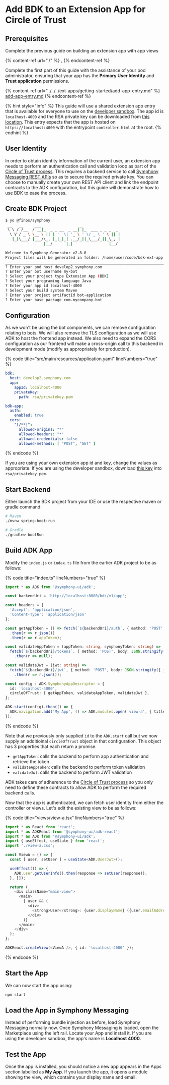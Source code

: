 # Add BDK to an Extension App for Circle of Trust

## Prerequisites

Complete the previous guide on building an extension app with app views

{% content-ref url="./" %}
[.](./)
{% endcontent-ref %}

Complete the first part of this guide with the assistance of your pod administrator, ensuring that your app has the **Primary User Identity** and **Trust application** permissions.

{% content-ref url="../../../ext-apps/getting-started/add-app-entry.md" %}
[add-app-entry.md](../../../ext-apps/getting-started/add-app-entry.md)
{% endcontent-ref %}

{% hint style="info" %}
This guide will use a shared extension app entry that is available for everyone to use on the [developer sandbox](https://develop2.symphony.com). The app id is `localhost-4000` and the RSA private key can be downloaded from [this location](https://localhost-rsa.vercel.app/private.pem). This entry expects that the app is hosted on `https://localhost:4000` with the entrypoint `controller.html` at the root.
{% endhint %}

## User Identity

In order to obtain identity information of the current user, an extension app needs to perform an authentication call and validation loop as part of the [Circle of Trust process](../../../ext-apps/app-authentication/circle-of-trust-authentication.md). This requires a backend service to call [Symphony Messaging REST APIs](https://rest-api.symphony.com/main/application-authentication/application-rsa-authentication) so as to secure the required private key. You can choose to manually create your own REST API client and link the endpoint contracts to the ADK configuration, but this guide will demonstrate how to use BDK to ease the process.

## Create BDK Project

```bash
$ yo @finos/symphony
 __   __     ___                 _
 \ \ / /__  / __|_  _ _ __  _ __| |_  ___ _ _ _  _
  \ V / _ \ \__ \ || | '  \| '_ \ ' \/ _ \ ' \ || |
   |_|\___/ |___/\_, |_|_|_| .__/_||_\___/_||_\_, |
                 |__/      |_|                |__/

Welcome to Symphony Generator v2.8.0
Project files will be generated in folder: /home/user/code/bdk-ext-app
______________________________________________________________________________________________________
? Enter your pod host develop2.symphony.com
? Enter your bot username my-bot
? Select your project type Extension App (BDK)
? Select your programing language Java
? Enter your app id localhost-4000
? Select your build system Maven
? Enter your project artifactId bot-application
? Enter your base package com.mycompany.bot
```

## Configuration

As we won't be using the bot components, we can remove configuration relating to bots. We will also remove the TLS configuration as we will use ADK to host the frontend app instead. We also need to expand the CORS configuration as our frontend will make a cross-origin call to this backend in development mode (modify as appropriately for production).

{% code title="src/main/resources/application.yaml" lineNumbers="true" %}
```yaml
bdk:
  host: develop2.symphony.com
  app:
    appId: localhost-4000
    privateKey:
      path: rsa/privatekey.pem

bdk-app:
  auth:
    enabled: true
  cors:
    "[/**]":
      allowed-origins: "*"
      allowed-headers: "*"
      allowed-credentials: false
      allowed-methods: [ "POST", "GET" ]
```
{% endcode %}

If you are using your own extension app id and key, change the values as appropriate. If you are using the developer sandbox, download [this key](https://localhost-rsa.vercel.app/private.pem) into `rsa/privatekey.pem`.

## Start Backend

Either launch the BDK project from your IDE or use the respective maven or gradle command:

```bash
# Maven
./mvnw spring-boot:run

# Gradle
./gradlew bootRun
```

## Build ADK App

Modify the `index.js` or `index.ts` file from the earlier ADK project to be as follows:

{% code title="index.ts" lineNumbers="true" %}
```typescript
import * as ADK from '@symphony-ui/adk';

const backendUri = 'http://localhost:8080/bdk/v1/app';

const headers = {
  'Accept': 'application/json',
  'Content-Type': 'application/json'
};

const getAppToken = () => fetch(`${backendUri}/auth`, { method: 'POST' })
  .then(r => r.json())
  .then(r => r.appToken);

const validateAppToken = (appToken: string, symphonyToken: string) =>
  fetch(`${backendUri}/tokens`, { method: 'POST', body: JSON.stringify({ appToken, symphonyToken }), headers })
    .then(r => null);

const validateJwt = (jwt: string) =>
  fetch(`${backendUri}/jwt`, { method: 'POST', body: JSON.stringify({ jwt }), headers })
    .then(r => r.json());

const config : ADK.SymphonyAppDescriptor = {
  id: 'localhost-4000',
  circleOfTrust: { getAppToken, validateAppToken, validateJwt },
};

ADK.start(config).then(() => {
  ADK.navigation.add('My App', () => ADK.modules.open('view-a', { title: 'Hello' }));
});
```
{% endcode %}

Note that we previously only supplied `id` to the `ADK.start` call but we now supply an additioinal `circleOfTrust` object in that configuration. This object has 3 properties that each return a promise.

* `getAppToken`: calls the backend to perform app authentication and retrieve the token
* `validateAppToken`: calls the backend to perform token validation
* `validateJwt`: calls the backend to perform JWT validation

ADK takes care of adherence to the [Circle of Trust process](../../../ext-apps/app-authentication/circle-of-trust-authentication.md) so you only need to define these contracts to allow ADK to perform the required backend calls.

Now that the app is authenticated, we can fetch user identity from either the controller or views. Let's edit the existing view to be as follows:

{% code title="views/view-a.tsx" lineNumbers="true" %}
```typescript
import * as React from 'react';
import * as ADKReact from '@symphony-ui/adk-react';
import * as ADK from '@symphony-ui/adk';
import { useEffect, useState } from 'react';
import './view-a.css';

const ViewA = () => {
  const [ user, setUser ] = useState<ADK.UserJwt>();

  useEffect(() => {
    ADK.user.getUserInfo().then(response => setUser(response));
  }, []);

  return (
    <div className="main-view">
      <main>
        { user && (
          <div>
            <strong>User</strong>: {user.displayName} ({user.emailAddress})
          </div>
        )}
      </main>
    </div>
  );
};

ADKReact.createView(<ViewA />, { id: 'localhost-4000' });
```
{% endcode %}

## Start the App

We can now start the app using:

```bash
npm start
```

## Load the App in Symphony Messaging

Instead of performing bundle injection as before, load Symphony Messaging normally now. Once Symphony Messaging is loaded, open the Marketplace using the left rail. Locate your App and install it. If you are using the developer sandbox, the app's name is **Localhost 4000**.

## Test the App

Once the app is installed, you should notice a new app appears in the Apps section labelled as **My App**. If you launch the app, it opens a module showing the view, which contains your display name and email.
